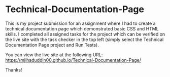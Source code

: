 # Technical-Documentation-Page
This is my project submission for an assignment where I had to create a technical documentation page which demonstrated basic CSS and HTML skills. I completed all assigned tasks for the project which can be verified on the live site with the task checker in the top left (simply select the Technical Documentation Page project and Run Tests).

You can view the live site at the following URL: https://mjihaduddin00.github.io/Technical-Documentation-Page/

Thanks!
